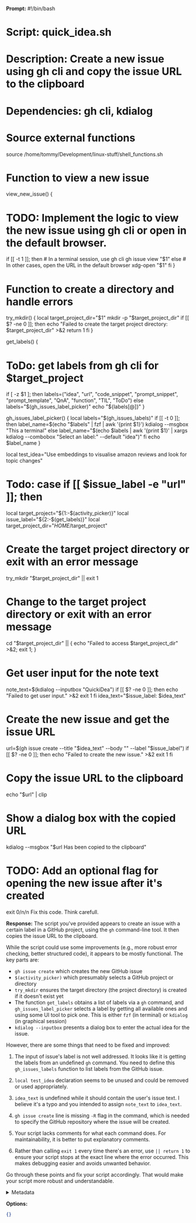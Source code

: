 **Prompt:**
#!/bin/bash

# Script: quick_idea.sh
# Description: Create a new issue using gh cli and copy the issue URL to the clipboard
# Dependencies: gh cli, kdialog

# Source external functions
source /home/tommy/Development/linux-stuff/shell_functions.sh

# Function to view a new issue
view_new_issue() {
  # TODO: Implement the logic to view the new issue using gh cli or open in the default browser.
  if [[ -t 1 ]]; then
    # In a terminal session, use gh cli
    gh issue view "$1"
  else
    # In other cases, open the URL in the default browser
    xdg-open "$1"
  fi
}

# Function to create a directory and handle errors
try_mkdir() {
  local target_project_dir="$1"
  mkdir -p "$target_project_dir"
  if [[ $? -ne 0 ]]; then
    echo "Failed to create the target project directory: $target_project_dir" >&2
    return 1
  fi
}

get_labels() {
  # ToDo: get labels from gh cli for $target_project
  if [ -z $1 ]; then
    labels=("idea", "url", "code_snippet", "prompt_snippet", "prompt_template", "QnA", "function", "TIL", "ToDo")
  else
    labels="$(gh_issues_label_picker)"
  echo "${labels[@]}"
}

gh_issues_label_picker() {
  local labels="$(gh_issues_labels)"
  if [[ -t 0 ]]; then
    label_name=$(echo "$labels" | fzf | awk '{print $1}')
    kdialog --msgbox "This a terminal"
  else
    label_name="$(echo $labels | awk '{print $1}' | xargs kdialog --combobox "Select an label:" --default "idea")"
  fi
  echo $label_name
}

local test_idea="Use embeddings to visualise amazon reviews and look for topic changes"

# Todo: case if [[ $issue_label -e "url" ]]; then

local target_project="${1:-$(activity_picker)}"
local issue_label="${2:-$(get_labels)}"
local target_project_dir="$HOME/$target_project"

# Create the target project directory or exit with an error message
try_mkdir "$target_project_dir" || exit 1

# Change to the target project directory or exit with an error message
cd "$target_project_dir" || { echo "Failed to access $target_project_dir" >&2; exit 1; }

# Get user input for the note text
note_text=$(kdialog --inputbox "QuickiDea")
if [[ $? -ne 0 ]]; then
  echo "Failed to get user input." >&2
  exit 1
fi
idea_text="$issue_label: $idea_text"

# Create the new issue and get the issue URL
url=$(gh issue create --title "$idea_text" --body "" --label "$issue_label")
if [[ $? -ne 0 ]]; then
  echo "Failed to create the new issue." >&2
  exit 1
fi

# Copy the issue URL to the clipboard
echo "$url" | clip

# Show a dialog box with the copied URL
kdialog --msgbox "$url
Has been copied to the clipboard"

# TODO: Add an optional flag for opening the new issue after it's created

exit 0/n/n Fix this code. Think carefull.

**Response:**
The script you've provided appears to create an issue with a certain label in a GitHub project, using the `gh` command-line tool. It then copies the issue URL to the clipboard. 

While the script could use some improvements (e.g., more robust error checking, better structured code), it appears to be mostly functional. The key parts are:
- `gh issue create` which creates the new GitHub issue
- `$(activity_picker)` which presumably selects a GitHub project or directory 
- `try_mkdir` ensures the target directory (the project directory) is created if it doesn't exist yet
- The function `get_labels` obtains a list of labels via a `gh` command, and `gh_issues_label_picker` selects a label by getting all available ones and using some UI tool to pick one. This is either `fzf` (in terminal) or `kdialog` (in graphical session)
- `kdialog --inputbox` presents a dialog box to enter the actual idea for the issue.

However, there are some things that need to be fixed and improved:

1. The input of issue's label is not well addressed. It looks like it is getting the labels from an undefined `gh` command. You need to define this `gh_issues_labels` function to list labels from the GitHub issue. 

2. `local test_idea` declaration seems to be unused and could be removed or used appropriately.

3. `idea_text` is undefined while it should contain the user's issue text. I believe it's a typo and you intended to assign `note_text` to `idea_text`.

4. `gh issue create` line is missing `-R` flag in the command, which is needed to specify the GitHub repository where the issue will be created.

5. Your script lacks comments for what each command does. For maintainability, it is better to put explanatory comments.

6. Rather than calling `exit 1` every time there's an error, use `|| return 1` to ensure your script stops at the exact line where the error occurred. This makes debugging easier and avoids unwanted behavior.

Go through these points and fix your script accordingly. That would make your script more robust and understandable.

<details><summary>Metadata</summary>

- Duration: 47271 ms
- Datetime: 2023-09-13T08:44:49.856808
- Model: gpt-4-0613

</details>

**Options:**
```json
{}
```

